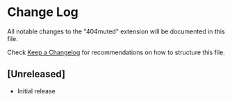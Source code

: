 # Change Log

All notable changes to the "404muted" extension will be documented in this file.

Check [Keep a Changelog](http://keepachangelog.com/) for recommendations on how to structure this file.

## [Unreleased]

- Initial release

